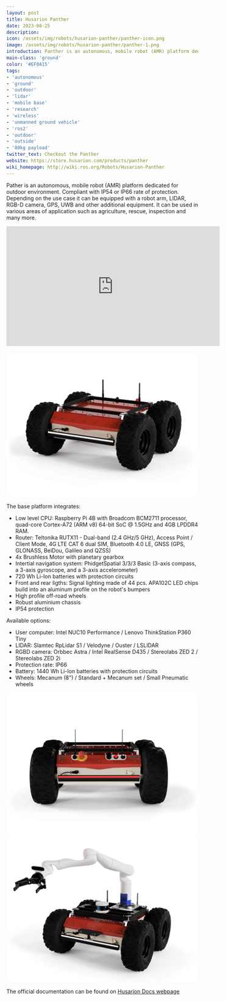 ```yaml
---
layout: post
title: Husarion Panther
date: 2023-08-25
description:
icon: /assets/img/robots/husarion-panther/panther-icon.png
image: /assets/img/robots/husarion-panther/panther-1.png
introduction: Panther is an autonomous, mobile robot (AMR) platform dedicated for outdoor environment. Compliant with IP54 or IP66 rate of protection. Depending on the use case it can be equipped with a robot arm, LIDAR, RGB-D camera, GPS, UWB and other additional equipment. It can be used in various areas of application such as construction, agriculture, logistics, inspection and many more.
main-class: 'ground'
color: '#EF0A15'
tags:
- 'autonomous'
- 'ground'
- 'outdoor'
- 'lidar'
- 'mobile base'
- 'research'
- 'wireless'
- 'unmanned ground vehicle'
- 'ros2'
- 'outdoor'
- 'outside'
- '80kg payload'
twitter_text: Checkout the Panther
website: https://store.husarion.com/products/panther
wiki_homepage: http://wiki.ros.org/Robots/Husarion-Panther
---
```


Pather is an autonomous, mobile robot (AMR) platform dedicated for outdoor environment. Compliant with IP54 or IP66 rate of protection. Depending on the use case it can be equipped with a robot arm, LIDAR, RGB-D camera, GPS, UWB and other additional equipment. It can be used in various areas of application such as agriculture, rescue, inspection and many more.

<iframe width="560" height="315" src="https://www.youtube.com/embed/aABlD3RVOc8?si=6aPGqp9ayO6sElWo" frameborder="0" allow="accelerometer; autoplay; clipboard-write; encrypted-media; gyroscope; picture-in-picture" allowfullscreen></iframe>

![Appearance](/assets/img/robots/husarion-panther/panther-1.png)

The base platform integrates:

- Low level CPU: Raspberry Pi 4B with Broadcom BCM2711 processor, quad-core Cortex-A72 (ARM v8) 64-bit SoC @ 1.5GHz and 4GB LPDDR4 RAM.
- Router:  Teltonika RUTX11 - Dual-band (2.4 GHz/5 GHz), Access Point / Client Mode, 4G LTE CAT 6 dual SIM, Bluetooth 4.0 LE, GNSS (GPS, GLONASS, BeiDou, Galileo and QZSS)
- 4x Brushless Motor with planetary gearbox
- Intertial navigation system:  PhidgetSpatial 3/3/3 Basic (3-axis compass, a 3-axis gyroscope, and a 3-axis accelerometer)
- 720 Wh Li-Ion batteries with protection circuits
- Front and rear ligths:  Signal lighting made of 44 pcs. APA102C LED chips build into an aluminum profile on the robot's bumpers
- High profile off-road wheels
- Robust aluminium chassis
- IP54 protection

Available options:

- User computer: Intel NUC10 Performance / Lenovo ThinkStation P360 Tiny
- LIDAR: Slamtec RpLidar S1 / Velodyne / Ouster / LSLIDAR
- RGBD camera: Orbbec Astra / Intel RealSense D435 / Stereolabs ZED 2 / Stereolabs ZED 2i
- Protection rate: IP66
- Battery: 1440 Wh Li-Ion batteries with protection circuits
- Wheels: Mecanum (8") / Standard + Mecanum set / Small Pneumatic wheels

![Appearance](/assets/img/robots/husarion-panther/panther-3.png)
![Appearance](/assets/img/robots/husarion-panther/panther-6.png)

The official documentation can be found on [Husarion Docs webpage](https://husarion.com/manuals/panther)
